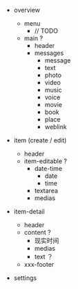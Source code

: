 
- overview
	- menu
		- // TODO
	- main ?
		- header
		- messages
			- message
  			- text
  			- photo
  			- video
  			- music
  			- voice
  			- movie
  			- book
  			- place
  			- weblink


- item (create / edit)
	- header
	- item-editable ?
		- date-time
			- date
			- time
		- textarea
		- medias
		

- item-detail
	- header
	- content ?
		- 现实时间
		- medias
		- text ？
	- xxx-footer

- settings